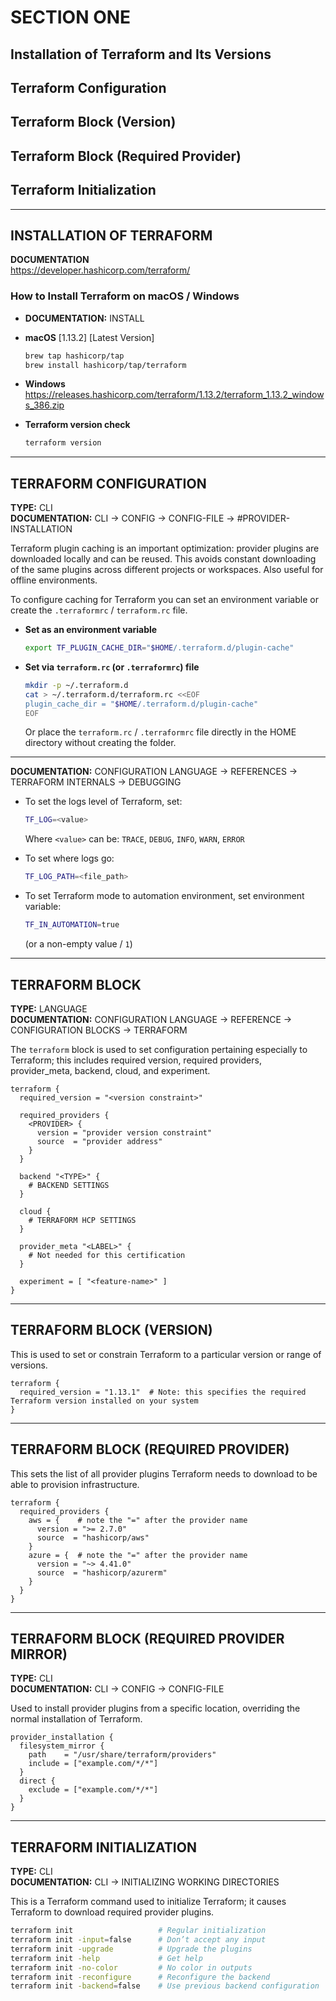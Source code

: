 # SECTION ONE

## Installation of Terraform and Its Versions  
## Terraform Configuration  
## Terraform Block (Version)  
## Terraform Block (Required Provider)  
## Terraform Initialization

---

## INSTALLATION OF TERRAFORM

**DOCUMENTATION**  
<https://developer.hashicorp.com/terraform/>

### How to Install Terraform on macOS / Windows

- **DOCUMENTATION:** INSTALL

- **macOS** [1.13.2] [Latest Version]  
  ```bash
  brew tap hashicorp/tap  
  brew install hashicorp/tap/terraform
  ```

- **Windows**  
  <https://releases.hashicorp.com/terraform/1.13.2/terraform_1.13.2_windows_386.zip>

- **Terraform version check**  
  ```bash
  terraform version
  ```

---

## TERRAFORM CONFIGURATION

**TYPE:** CLI  
**DOCUMENTATION:** CLI → CONFIG → CONFIG-FILE → #PROVIDER-INSTALLATION

Terraform plugin caching is an important optimization: provider plugins are downloaded locally and can be reused. This avoids constant downloading of the same plugins across different projects or workspaces. Also useful for offline environments.

To configure caching for Terraform you can set an environment variable or create the `.terraformrc` / `terraform.rc` file.

- **Set as an environment variable**  
  ```bash
  export TF_PLUGIN_CACHE_DIR="$HOME/.terraform.d/plugin-cache"
  ```

- **Set via `terraform.rc` (or `.terraformrc`) file**  
  ```bash
  mkdir -p ~/.terraform.d  
  cat > ~/.terraform.d/terraform.rc <<EOF
  plugin_cache_dir = "$HOME/.terraform.d/plugin-cache"
  EOF
  ```

  Or place the `terraform.rc` / `.terraformrc` file directly in the HOME directory without creating the folder.

---

**DOCUMENTATION:** CONFIGURATION LANGUAGE → REFERENCES → TERRAFORM INTERNALS → DEBUGGING

- To set the logs level of Terraform, set:  
  ```bash
  TF_LOG=<value>
  ```  
  Where `<value>` can be: `TRACE`, `DEBUG`, `INFO`, `WARN`, `ERROR`

- To set where logs go:  
  ```bash
  TF_LOG_PATH=<file_path>
  ```

- To set Terraform mode to automation environment, set environment variable:  
  ```bash
  TF_IN_AUTOMATION=true
  ```  
  (or a non-empty value / `1`)

---

## TERRAFORM BLOCK

**TYPE:** LANGUAGE  
**DOCUMENTATION:** CONFIGURATION LANGUAGE → REFERENCE → CONFIGURATION BLOCKS → TERRAFORM

The `terraform` block is used to set configuration pertaining especially to Terraform; this includes required version, required providers, provider_meta, backend, cloud, and experiment.

```hcl
terraform {
  required_version = "<version constraint>"

  required_providers {
    <PROVIDER> {
      version = "provider version constraint"
      source  = "provider address"
    }
  }

  backend "<TYPE>" {
    # BACKEND SETTINGS
  }

  cloud {
    # TERRAFORM HCP SETTINGS
  }

  provider_meta "<LABEL>" {
    # Not needed for this certification
  }

  experiment = [ "<feature-name>" ]
}
```

---

## TERRAFORM BLOCK (VERSION)

This is used to set or constrain Terraform to a particular version or range of versions.

```hcl
terraform {
  required_version = "1.13.1"  # Note: this specifies the required Terraform version installed on your system
}
```

---

## TERRAFORM BLOCK (REQUIRED PROVIDER)

This sets the list of all provider plugins Terraform needs to download to be able to provision infrastructure.

```hcl
terraform {
  required_providers {
    aws = {    # note the "=" after the provider name
      version = ">= 2.7.0"
      source  = "hashicorp/aws"
    }
    azure = {  # note the "=" after the provider name
      version = "~> 4.41.0"
      source  = "hashicorp/azurerm"
    }
  }
}
```

---

## TERRAFORM BLOCK (REQUIRED PROVIDER MIRROR)

**TYPE:** CLI  
**DOCUMENTATION:** CLI → CONFIG → CONFIG-FILE

Used to install provider plugins from a specific location, overriding the normal installation of Terraform.

```hcl
provider_installation {
  filesystem_mirror {
    path    = "/usr/share/terraform/providers"
    include = ["example.com/*/*"]
  }
  direct {
    exclude = ["example.com/*/*"]
  }
}
```

---

## TERRAFORM INITIALIZATION

**TYPE:** CLI  
**DOCUMENTATION:** CLI → INITIALIZING WORKING DIRECTORIES

This is a Terraform command used to initialize Terraform; it causes Terraform to download required provider plugins.

```bash
terraform init                   # Regular initialization
terraform init -input=false      # Don’t accept any input
terraform init -upgrade          # Upgrade the plugins
terraform init -help             # Get help
terraform init -no-color         # No color in outputs
terraform init -reconfigure      # Reconfigure the backend
terraform init -backend=false    # Use previous backend configuration
```

